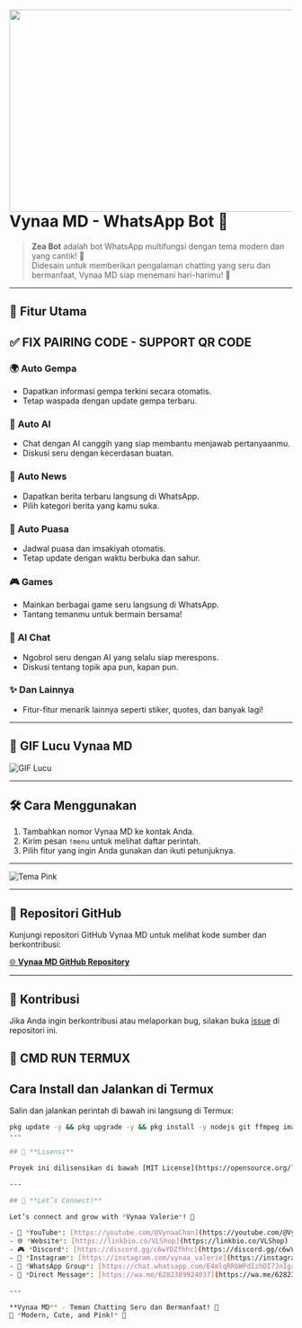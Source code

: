 # <img src="https://files.catbox.moe/ejlhec.jpg" width="640" height="360" /> Vynaa MD - WhatsApp Bot 🤖

> **Zea Bot** adalah bot WhatsApp multifungsi dengan tema modern dan yang cantik! 🌸  
> Didesain untuk memberikan pengalaman chatting yang seru dan bermanfaat, Vynaa MD siap menemani hari-harimu! 💖

---

## 🌟 **Fitur Utama**

## ✅ FIX PAIRING CODE - SUPPORT QR CODE 

### 🌍 **Auto Gempa**
   - Dapatkan informasi gempa terkini secara otomatis.
   - Tetap waspada dengan update gempa terbaru.

### 🤖 **Auto AI**
   - Chat dengan AI canggih yang siap membantu menjawab pertanyaanmu.
   - Diskusi seru dengan kecerdasan buatan.

### 📰 **Auto News**
   - Dapatkan berita terbaru langsung di WhatsApp.
   - Pilih kategori berita yang kamu suka.

### 🕌 **Auto Puasa**
   - Jadwal puasa dan imsakiyah otomatis.
   - Tetap update dengan waktu berbuka dan sahur.

### 🎮 **Games**
   - Mainkan berbagai game seru langsung di WhatsApp.
   - Tantang temanmu untuk bermain bersama!

### 💬 **AI Chat**
   - Ngobrol seru dengan AI yang selalu siap merespons.
   - Diskusi tentang topik apa pun, kapan pun.

### ✨ **Dan Lainnya**
   - Fitur-fitur menarik lainnya seperti stiker, quotes, dan banyak lagi!

---

## 🎀 **GIF Lucu Vynaa MD**

![GIF Lucu](https://files.catbox.moe/5jvw1w.jpg)

---

## 🛠️ **Cara Menggunakan**

1. Tambahkan nomor Vynaa MD ke kontak Anda.
2. Kirim pesan `!menu` untuk melihat daftar perintah.
3. Pilih fitur yang ingin Anda gunakan dan ikuti petunjuknya.

---

![Tema Pink](https://files.catbox.moe/a1om76.jpg)

---

## 📂 **Repositori GitHub**

Kunjungi repositori GitHub Vynaa MD untuk melihat kode sumber dan berkontribusi:

[🌐 **Vynaa MD GitHub Repository**](https://github.com/VynaaValerie/VynaaMD.git)

---

## 🤝 **Kontribusi**

Jika Anda ingin berkontribusi atau melaporkan bug, silakan buka [issue](https://github.com/VynaaValerie/VynaaMD/issues) di repositori ini.


## 💞 CMD RUN TERMUX 
## Cara Install dan Jalankan di Termux

Salin dan jalankan perintah di bawah ini langsung di Termux:

```bash
pkg update -y && pkg upgrade -y && pkg install -y nodejs git ffmpeg imagemagick && git clone https://github.com/sasaaarch/botzea && cd zeabot && npm install && npm start
---

## 📜 **Lisensi**

Proyek ini dilisensikan di bawah [MIT License](https://opensource.org/licenses/MIT).

---

## 🌸 **Let’s Connect!**

Let’s connect and grow with *Vynaa Valerie*! 🎀

- 🎥 *YouTube*: [https://youtube.com/@VynaaChan](https://youtube.com/@VynaaChan)
- 🌐 *Website*: [https://linkbio.co/VLShop](https://linkbio.co/VLShop)
- 🎮 *Discord*: [https://discord.gg/c6wYDZfhhc](https://discord.gg/c6wYDZfhhc)
- 📸 *Instagram*: [https://instagram.com/vynaa_valerie](https://instagram.com/vynaa_valerie)
- 📲 *WhatsApp Group*: [https://chat.whatsapp.com/E4mlqRRbWPdIzhOI7JnIgx](https://chat.whatsapp.com/E4mlqRRbWPdIzhOI7JnIgx)
- 📩 *Direct Message*: [https://wa.me/6282389924037](https://wa.me/6282389924037)

---

**Vynaa MD** - Teman Chatting Seru dan Bermanfaat! 💖  
🎀 *Modern, Cute, and Pink!* 🌸
